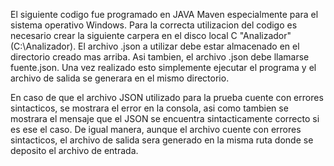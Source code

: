 El siguiente codigo fue programado en JAVA Maven especialmente para el sistema operativo Windows.
Para la correcta utilizacion del codigo es necesario crear la siguiente carpera en el disco local 
C "Analizador" (C:\Analizador).
El archivo .json a utilizar debe estar almacenado en el directorio creado mas arriba. Asi tambien, el 
archivo .json debe llamarse fuente.json.
Una vez realizado esto simplemente ejecutar el programa y el archivo de salida se generara en el mismo directorio.

En caso de que el archivo JSON utilizado para la prueba cuente con errores sintacticos, se mostrara el error
en la consola, asi como tambien se mostrara el mensaje que el JSON se encuentra sintacticamente correcto
si es ese el caso. De igual manera, aunque el archivo cuente con errores sintacticos, el archivo de salida 
sera generado en la misma ruta donde se deposito el archivo de entrada.
